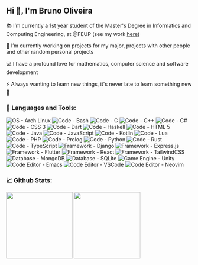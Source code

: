 <h2 align="left">Hi 👋, I'm Bruno Oliveira</h2>

📚 I’m currently a 1st year student of the Master's Degree in Informatics and Computing Engineering, at @FEUP (see my work [here](https://github.com/Process-ing/leic))

🔭 I’m currently working on projects for my major, projects with other people and other random personal projects

💻 I have a profound love for mathematics, computer science and software development

⚡ Always wanting to learn new things, it's never late to learn something new 🌱

<h3 align="left">🧰 Languages and Tools:</h3>

![OS - Arch Linux](https://img.shields.io/badge/OS%3A-Arch_Linux-2196F3?logo=arch-linux&logoColor=ffffff)
![Code - Bash](https://img.shields.io/badge/Code%3A-Bash-2196F3?logo=gnu-bash&logoColor=ffffff)
![Code - C](https://img.shields.io/badge/Code%3A-C-2196F3?logo=c&logoColor=ffffff)
![Code - C++](https://img.shields.io/badge/Code%3A-C%2B%2B-2196F3?logo=c%2B%2B&logoColor=ffffff)
![Code - C#](https://img.shields.io/badge/Code%3A-C%23-2196F3?logo=c%23&logoColor=ffffff)
![Code - CSS 3](https://img.shields.io/badge/Code%3A-CSS_3-2196F3?logo=css3&logoColor=ffffff)
![Code - Dart](https://img.shields.io/badge/Code%3A-Dart-2196F3?logo=dart&logoColor=ffffff)
![Code - Haskell](https://img.shields.io/badge/Code-Haskell-2196f3?logo=haskell&logoColor=ffffff)
![Code - HTML 5](https://img.shields.io/badge/Code%3A-HTML_5-2196F3?logo=html5&logoColor=ffffff)
![Code - Java](https://img.shields.io/badge/Code%3A-Java-2196F3?logo=openjdk&logoColor=ffffff)
![Code - JavaScript](https://img.shields.io/badge/Code%3A-JavaScript-2196F3?logo=javascript&logoColor=ffffff)
![Code - Kotlin](https://img.shields.io/badge/Code%3A-Kotlin-2196F3?logo=kotlin&logoColor=ffffff)
![Code - Lua](https://img.shields.io/badge/Code%3A-Lua-2196F3?logo=lua&logoColor=ffffff)
![Code - PHP](https://img.shields.io/badge/Code%3A-PHP-2196F3?logo=php&logoColor=ffffff)
![Code - Prolog](https://img.shields.io/badge/Code-Prolog-2196f3)
![Code - Python](https://img.shields.io/badge/Code%3A-Python-2196F3?logo=python&logoColor=ffffff)
![Code - Rust](https://img.shields.io/badge/Code%3A-Rust-2196F3?logo=rust&logoColor=ffffff)
![Code - TypeScript](https://img.shields.io/badge/Code%3A-TypeScript-2196F3?logo=typescript&logoColor=ffffff)
![Framework - Django](https://img.shields.io/badge/Framework%3A-Django-2196F3?logo=django&logoColor=ffffff)
![Framework - Express.js](https://img.shields.io/badge/Framework%3A-Express.js-2196F3?logo=express&logoColor=ffffff)
![Framework - Flutter](https://img.shields.io/badge/Framework%3A-Flutter-2196F3?logo=flutter&logoColor=ffffff)
![Framework - React](https://img.shields.io/badge/Framework%3A-React-2196F3?logo=react&logoColor=ffffff)
![Framework - TailwindCSS](https://img.shields.io/badge/Framework%3A-TailwindCSS-2196F3?logo=tailwindcss&logoColor=ffffff)
![Database - MongoDB](https://img.shields.io/badge/Database-MongoDB-2196F3?logo=mongodb&logoColor=ffffff)
![Database - SQLite](https://img.shields.io/badge/Database-SQLite-2196F3?logo=sqlite&logoColor=ffffff)
![Game Engine - Unity](https://img.shields.io/badge/Game_Engine%3A-Unity-2196F3?logo=unity&logoColor=ffffff)
![Code Editor - Emacs](https://img.shields.io/badge/Code_Editor-Emacs-2196f3?logo=gnu-emacs&logoColor=ffffff)
![Code Editor - VSCode](https://img.shields.io/badge/Code_Editor%3A-VSCode-2196F3?logo=visual-studio-code&logoColor=ffffff)
![Code Editor - Neovim](https://img.shields.io/badge/Code_Editor%3A-Neovim-2196F3?logo=neovim&logoColor=ffffff)

<h3 align="left">📈 Github Stats:</h3>

<img height=180 align="left" src="https://github-readme-stats.vercel.app/api?username=Process-ing&show_icons=true&locale=en&theme=github_dark&hide_border=true" />
<img height=180 align="left" src="https://github-readme-stats.vercel.app/api/top-langs?username=process-ing&show_icons=true&locale=en&layout=compact&theme=github_dark&hide_border=true&exclude_repo=forest-gleam,feup-iart2" />
